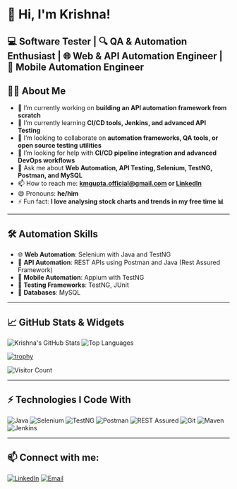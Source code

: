 <!--
**km-gupta/km-gupta** is a ✨ _special_ ✨ repository because its `README.md` (this file) appears on your GitHub profile.

Here are some ideas to get you started:

- 🔭 I’m currently working on ...
- 🌱 I’m currently learning ...
- 👯 I’m looking to collaborate on ...
- 🤔 I’m looking for help with ...
- 💬 Ask me about ...
- 📫 How to reach me: ...
- 😄 Pronouns: ...
- ⚡ Fun fact: ...
-->

# 👋 Hi, I'm Krishna!
💻 Software Tester | 🔍 QA & Automation Enthusiast | 🌐 Web & API Automation Engineer | 📱 Mobile Automation Engineer
---

## 🙋‍♂️ About Me

- 🔭 I’m currently working on **building an API automation framework from scratch**
- 🌱 I’m currently learning **CI/CD tools, Jenkins, and advanced API Testing**
- 👯 I’m looking to collaborate on **automation frameworks, QA tools, or open source testing utilities**
- 🤔 I’m looking for help with **CI/CD pipeline integration and advanced DevOps workflows**
- 💬 Ask me about **Web Automation, API Testing, Selenium, TestNG, Postman, and MySQL**
- 📫 How to reach me: **kmgupta.official@gmail.com or [LinkedIn](https://www.linkedin.com/in/km-gupta)**
- 😄 Pronouns: **he/him**
- ⚡ Fun fact: **I love analysing stock charts and trends in my free time 📊**

---

## 🛠️ Automation Skills

- 🌐 **Web Automation**: Selenium with Java and TestNG
- 🔗 **API Automation**: REST APIs using Postman and Java (Rest Assured Framework)
- 📱 **Mobile Automation**: Appium with TestNG
- 🧪 **Testing Frameworks**: TestNG, JUnit
- 💾 **Databases**: MySQL

---

## 📈 GitHub Stats & Widgets

![Krishna's GitHub Stats](https://github-readme-stats.vercel.app/api?username=km-gupta&show_icons=true&theme=tokyonight)
![Top Languages](https://github-readme-stats.vercel.app/api/top-langs/?username=km-gupta&layout=compact&theme=tokyonight)

[![trophy](https://github-profile-trophy.vercel.app/?username=km-gupta&theme=tokyonight&margin-w=10&column=7)](https://github.com/ryo-ma/github-profile-trophy)

![Visitor Count](https://komarev.com/ghpvc/?username=km-gupta&label=Profile%20views&color=blue&style=flat)


---

## ⚡ Technologies I Code With

![Java](https://img.shields.io/badge/-java-E34A86?style=flat-square&logo=java)
![Selenium](https://img.shields.io/badge/-Selenium-black?style=flat-square&logo=selenium)
![TestNG](https://img.shields.io/badge/-TestNG-black?style=flat-square&logo=testng)
![Postman](https://img.shields.io/badge/-Postman-black?style=flat-square&logo=postman)
![REST Assured](https://img.shields.io/badge/-RestAssured-black?style=flat-square&logo=rest-assured)
![Git](https://img.shields.io/badge/-Git-black?style=flat-square&logo=git)
![Maven](https://img.shields.io/badge/-Maven-black?style=flat-square&logo=apachemaven)
![Jenkins](https://img.shields.io/badge/-Jenkins-black?style=flat-square&logo=jenkins)

---

## 📫 Connect with me:
[![LinkedIn](https://img.shields.io/badge/LinkedIn-blue?style=flat&logo=linkedin)](https://www.linkedin.com/in/km-gupta)
[![Email](https://img.shields.io/badge/Gmail-red?style=flat&logo=gmail&logoColor=white)](mailto:kmgupta.official@gmail.com)

